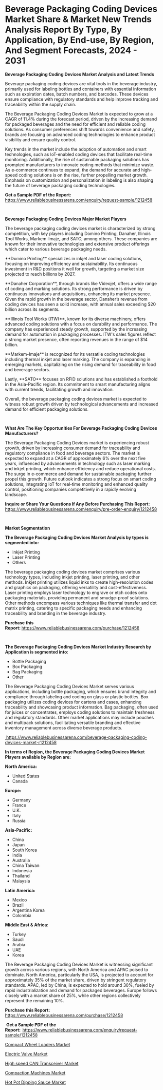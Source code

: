 <p><h1>Beverage Packaging Coding Devices Market Share & Market New Trends Analysis Report By Type, By Application, By End-use, By Region, And Segment Forecasts, 2024 - 2031</h1></p><p><strong>Beverage Packaging Coding Devices Market Analysis and Latest Trends</strong></p>
<p><p>Beverage packaging coding devices are vital tools in the beverage industry, primarily used for labeling bottles and containers with essential information such as expiration dates, batch numbers, and barcodes. These devices ensure compliance with regulatory standards and help improve tracking and traceability within the supply chain.</p><p>The Beverage Packaging Coding Devices Market is expected to grow at a CAGR of 11.4% during the forecast period, driven by the increasing demand for packaged beverages and the need for efficient and reliable coding solutions. As consumer preferences shift towards convenience and safety, brands are focusing on advanced coding technologies to enhance product visibility and ensure quality control.</p><p>Key trends in the market include the adoption of automation and smart technologies, such as IoT-enabled coding devices that facilitate real-time monitoring. Additionally, the rise of sustainable packaging solutions has prompted manufacturers to innovate coding methods that minimize waste. As e-commerce continues to expand, the demand for accurate and high-speed coding solutions is on the rise, further propelling market growth. Emphasis on customization and personalization in labeling is also shaping the future of beverage packaging coding technologies.</p></p>
<p><strong>Get a Sample PDF of the Report:&nbsp;</strong> <a href="https://www.reliablebusinessarena.com/enquiry/request-sample/1212458?utm_campaign=1337&utm_medium=2&utm_source=Github&utm_content=ia&utm_term=06102024&utm_id=beverage-packaging-coding-devices">https://www.reliablebusinessarena.com/enquiry/request-sample/1212458</a></p>
<p>&nbsp;</p>
<p><strong>Beverage Packaging Coding Devices Major Market Players</strong></p>
<p><p>The beverage packaging coding devices market is characterized by strong competition, with key players including Domino Printing, Danaher, Illinois Tool Works, Markem-Imaje, and SATO, among others. These companies are known for their innovative technologies and extensive product offerings which cater to various beverage packaging needs.</p><p>**Domino Printing** specializes in inkjet and laser coding solutions, focusing on improving efficiency and sustainability. Its continuous investment in R&D positions it well for growth, targeting a market size projected to reach billions by 2027. </p><p>**Danaher Corporation**, through brands like Videojet, offers a wide range of coding and marking solutions. Its strong performance is driven by continuous innovations and acquisitions, enhancing its market presence. Given the rapid growth in the beverage sector, Danaher’s revenue from coding devices has seen a solid increase, with annual sales exceeding $20 billion across its segments.</p><p>**Illinois Tool Works (ITW)**, known for its diverse machinery, offers advanced coding solutions with a focus on durability and performance. The company has experienced steady growth, supported by the increasing demand for automation in packaging processes. ITW's sales figures reflect a strong market presence, often reporting revenues in the range of $14 billion.</p><p>**Markem-Imaje** is recognized for its versatile coding technologies including thermal inkjet and laser marking. The company is expanding in emerging markets, capitalizing on the rising demand for traceability in food and beverage sectors. </p><p>Lastly, **SATO** focuses on RFID solutions and has established a foothold in the Asia-Pacific region. Its commitment to smart manufacturing aligns with current trends, facilitating growth and innovation.</p><p>Overall, the beverage packaging coding devices market is expected to witness robust growth driven by technological advancements and increased demand for efficient packaging solutions.</p></p>
<p>&nbsp;</p>
<p><strong>What Are The Key Opportunities For Beverage Packaging Coding Devices Manufacturers?</strong></p>
<p><p>The Beverage Packaging Coding Devices market is experiencing robust growth, driven by increasing consumer demand for traceability and regulatory compliance in food and beverage sectors. The market is expected to expand at a CAGR of approximately 6% over the next five years, influenced by advancements in technology such as laser marking and inkjet printing, which enhance efficiency and reduce operational costs. The surge in e-commerce and demand for sustainable packaging further propel this growth. Future outlook indicates a strong focus on smart coding solutions, integrating IoT for real-time monitoring and enhanced quality control, positioning companies competitively in a rapidly evolving landscape.</p></p>
<p><strong>Inquire or Share Your Questions If Any Before Purchasing This Report:</strong> <a href="https://www.reliablebusinessarena.com/enquiry/pre-order-enquiry/1212458?utm_campaign=1337&utm_medium=2&utm_source=Github&utm_content=ia&utm_term=06102024&utm_id=beverage-packaging-coding-devices">https://www.reliablebusinessarena.com/enquiry/pre-order-enquiry/1212458</a></p>
<p>&nbsp;</p>
<p><strong>Market Segmentation</strong></p>
<p><strong>The Beverage Packaging Coding Devices Market Analysis by types is segmented into:</strong></p>
<p><ul><li>Inkjet Printing</li><li>Laser Printing</li><li>Others</li></ul></p>
<p><p>The beverage packaging coding devices market comprises various technology types, including inkjet printing, laser printing, and other methods. Inkjet printing utilizes liquid inks to create high-resolution codes and graphics on packaging, offering versatility and cost-effectiveness. Laser printing employs laser technology to engrave or etch codes onto packaging materials, providing permanent and smudge-proof solutions. Other methods encompass various techniques like thermal transfer and dot matrix printing, catering to specific packaging needs and enhancing traceability and branding in the beverage industry.</p></p>
<p><strong>Purchase this Report:&nbsp;</strong><a href="https://www.reliablebusinessarena.com/purchase/1212458?utm_campaign=1337&utm_medium=2&utm_source=Github&utm_content=ia&utm_term=06102024&utm_id=beverage-packaging-coding-devices">https://www.reliablebusinessarena.com/purchase/1212458</a></p>
<p>&nbsp;</p>
<p><strong>The Beverage Packaging Coding Devices Market Industry Research by Application is segmented into:</strong></p>
<p><ul><li>Bottle Packaging</li><li>Box Packaging</li><li>Bag Packaging</li><li>Other</li></ul></p>
<p><p>The Beverage Packaging Coding Devices Market serves various applications, including bottle packaging, which ensures brand integrity and compliance through labeling and coding on glass or plastic bottles. Box packaging utilizes coding devices for cartons and cases, enhancing traceability and showcasing product information. Bag packaging, often used for juices or concentrates, employs coding solutions to maintain freshness and regulatory standards. Other market applications may include pouches and multipack solutions, facilitating versatile branding and effective inventory management across diverse beverage products.</p></p>
<p><a href="https://www.reliablebusinessarena.com/beverage-packaging-coding-devices-market-r1212458?utm_campaign=1337&utm_medium=2&utm_source=Github&utm_content=ia&utm_term=06102024&utm_id=beverage-packaging-coding-devices">&nbsp;https://www.reliablebusinessarena.com/beverage-packaging-coding-devices-market-r1212458</a></p>
<p><strong>In terms of Region, the Beverage Packaging Coding Devices Market Players available by Region are:</strong></p>
<p>
    <p> <strong> North America: </strong>
        <ul>
            <li>United States</li>
            <li>Canada</li>
        </ul>
        </p> 
    <p> <strong> Europe: </strong>
        <ul>
            <li>Germany</li>
            <li>France</li>
            <li>U.K.</li>
            <li>Italy</li>
            <li>Russia</li>
        </ul>
        </p> 
    <p> <strong> Asia-Pacific: </strong>
        <ul>
            <li>China</li>
            <li>Japan</li>
            <li>South Korea</li>
            <li>India</li>
            <li>Australia</li>
            <li>China Taiwan</li>
            <li>Indonesia</li>
            <li>Thailand</li>
            <li>Malaysia</li>
        </ul>
        </p> 
    <p> <strong> Latin America: </strong>
        <ul>
            <li>Mexico</li>
            <li>Brazil</li>
            <li>Argentina Korea</li>
            <li>Colombia</li>
        </ul>
        </p> 
    <p> <strong> Middle East & Africa: </strong>
        <ul>
            <li>Turkey</li>
            <li>Saudi</li>
            <li>Arabia</li>
            <li>UAE</li>
            <li>Korea</li>
        </ul>
    </p>
    </p>
<p><p>The Beverage Packaging Coding Devices Market is witnessing significant growth across various regions, with North America and APAC poised to dominate. North America, particularly the USA, is projected to account for approximately 35% of the market share, driven by stringent regulatory standards. APAC, led by China, is expected to hold around 30%, fueled by rapid industrialization and demand for packaged beverages. Europe follows closely with a market share of 25%, while other regions collectively represent the remaining 10%.</p></p>
<p><strong>Purchase this Report: </strong><a href="https://www.reliablebusinessarena.com/purchase/1212458?utm_campaign=1337&utm_medium=2&utm_source=Github&utm_content=ia&utm_term=06102024&utm_id=beverage-packaging-coding-devices">https://www.reliablebusinessarena.com/purchase/1212458</a></p>
<p>&nbsp;<strong>Get a Sample PDF of the Report:&nbsp;&nbsp;</strong><a href="https://www.reliablebusinessarena.com/enquiry/request-sample/1212458?utm_campaign=1337&utm_medium=2&utm_source=Github&utm_content=ia&utm_term=06102024&utm_id=beverage-packaging-coding-devices">https://www.reliablebusinessarena.com/enquiry/request-sample/1212458</a></p>
<p><strong></strong></p>
<p><p><a href="https://www.linkedin.com/pulse/compact-wheel-loaders-spectrum-usage-patterns-sector-evolution-koe6e?utm_campaign=1337&utm_medium=2&utm_source=Github&utm_content=ia&utm_term=06102024&utm_id=beverage-packaging-coding-devices">Compact Wheel Loaders Market</a></p><p><a href="https://issuu.com/reportprime-2/docs/electric-valve-market-size-2030.ppt_332d9146be9675?utm_campaign=1337&utm_medium=2&utm_source=Github&utm_content=ia&utm_term=06102024&utm_id=beverage-packaging-coding-devices">Electric Valve Market</a></p><p><a href="https://issuu.com/reportprime-2/docs/high-speed-can-transceiver-market-s_ce8ee1e026b4c9?utm_campaign=1337&utm_medium=2&utm_source=Github&utm_content=ia&utm_term=06102024&utm_id=beverage-packaging-coding-devices">High speed CAN Transceiver Market</a></p><p><a href="https://www.linkedin.com/pulse/compaction-machines-market-outlook-forecast-from-2024-2031-dimye?utm_campaign=1337&utm_medium=2&utm_source=Github&utm_content=ia&utm_term=06102024&utm_id=beverage-packaging-coding-devices">Compaction Machines Market</a></p><p><a href="https://github.com/Krish2023na/Market-Research-Report-List-6/blob/main/hot-pot-dipping-sauce-market.md?utm_campaign=1337&utm_medium=2&utm_source=Github&utm_content=ia&utm_term=06102024&utm_id=beverage-packaging-coding-devices">Hot Pot Dipping Sauce Market</a></p></p>